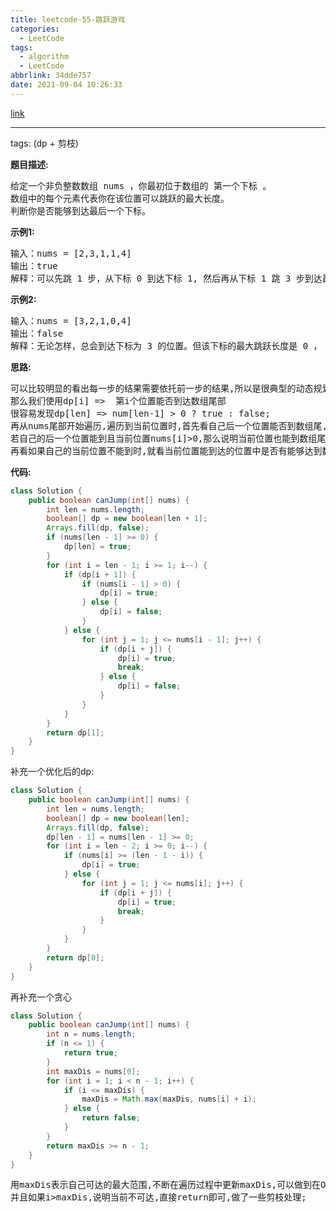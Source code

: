 ```yaml
---
title: leetcode-55-跳跃游戏
categories:
  - LeetCode
tags:
  - algorithm
  - LeetCode
abbrlink: 34dde757
date: 2021-09-04 10:26:33
---
```


[link](https://leetcode-cn.com/problems/jump-game/)

<hr/>

tags: (dp + 剪枝)

**题目描述:**

<pre>
给定一个非负整数数组 nums ，你最初位于数组的 第一个下标 。
数组中的每个元素代表你在该位置可以跳跃的最大长度。
判断你是否能够到达最后一个下标。
</pre>

**示例1:**

<pre>
输入：nums = [2,3,1,1,4]
输出：true
解释：可以先跳 1 步，从下标 0 到达下标 1, 然后再从下标 1 跳 3 步到达最后一个下标。
</pre>

**示例2:**

<pre>
输入：nums = [3,2,1,0,4]
输出：false
解释：无论怎样，总会到达下标为 3 的位置。但该下标的最大跳跃长度是 0 ， 所以永远不可能到达最后一个下标。
</pre>

**思路:**

<pre>
可以比较明显的看出每一步的结果需要依托前一步的结果,所以是很典型的动态规划;
那么我们使用dp[i]	=>	第i个位置能否到达数组尾部
很容易发现dp[len] =>	num[len-1] > 0 ? true : false;
再从nums尾部开始遍历,遍历到当前位置时,首先看自己后一个位置能否到数组尾,
若自己的后一个位置能到且当前位置nums[i]>0,那么说明当前位置也能到数组尾,
再看如果自己的当前位置不能到时,就看当前位置能到达的位置中是否有能够达到数组尾的
</pre>

**代码:**

```java
class Solution {
    public boolean canJump(int[] nums) {
        int len = nums.length;
        boolean[] dp = new boolean[len + 1];
        Arrays.fill(dp, false);
        if (nums[len - 1] >= 0) {
            dp[len] = true;
        }
        for (int i = len - 1; i >= 1; i--) {
            if (dp[i + 1]) {
                if (nums[i - 1] > 0) {
                    dp[i] = true;
                } else {
                    dp[i] = false;
                }
            } else {
                for (int j = 1; j <= nums[i - 1]; j++) {
                    if (dp[i + j]) {
                        dp[i] = true;
                        break;
                    } else {
                        dp[i] = false;
                    }
                }
            }
        }
        return dp[1];
    }
}
```

补充一个优化后的dp:

```java
class Solution {
    public boolean canJump(int[] nums) {
        int len = nums.length;
        boolean[] dp = new boolean[len];
        Arrays.fill(dp, false);
        dp[len - 1] = nums[len - 1] >= 0;
        for (int i = len - 2; i >= 0; i--) {
            if (nums[i] >= (len - 1 - i)) {
                dp[i] = true;
            } else {
                for (int j = 1; j <= nums[i]; j++) {
                    if (dp[i + j]) {
                        dp[i] = true;
                        break;
                    }
                }
            }
        }
        return dp[0];
    }
}
```

再补充一个贪心

```java
class Solution {
    public boolean canJump(int[] nums) {
        int n = nums.length;
        if (n <= 1) {
            return true;
        }
        int maxDis = nums[0];
        for (int i = 1; i < n - 1; i++) {
            if (i <= maxDis) {
                maxDis = Math.max(maxDis, nums[i] + i);
            } else {
                return false;
            }
        }
        return maxDis >= n - 1;
    }
}
```

<pre>
用maxDis表示自己可达的最大范围,不断在遍历过程中更新maxDis,可以做到在O(n)内得到结果;
并且如果i>maxDis,说明当前不可达,直接return即可,做了一些剪枝处理;
</pre>

